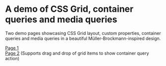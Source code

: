 # A demo of CSS Grid, container queries and media queries

Two demo pages showcasing CSS Grid layout, custom properties, container queries and media queries in a beautiful Müller-Brockmann-inspired design.

[Page 1](https://oelna.github.io/grid-drag-container-demo/index.html)  
[Page 2](https://oelna.github.io/grid-drag-container-demo/container.html) (Supports drag and drop of grid items to show container query action)

